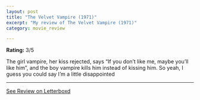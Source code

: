 ```yaml
---
layout: post
title: "The Velvet Vampire (1971)"
excerpt: "My review of The Velvet Vampire (1971)"
category: movie_review

---
```


**Rating:** 3/5

The girl vampire, her kiss rejected, says “If you don’t like me, maybe you’ll like him”, and the boy vampire kills him instead of kissing him. So yeah, I guess you could say I’m a little disappointed

<hr>

[See Review on Letterboxd](https://boxd.it/3kUCOz)
